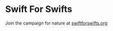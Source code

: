 # Swift For Swifts

Join the campaign for nature at [swiftforswifts.org](https://swiftforswifts.org)
